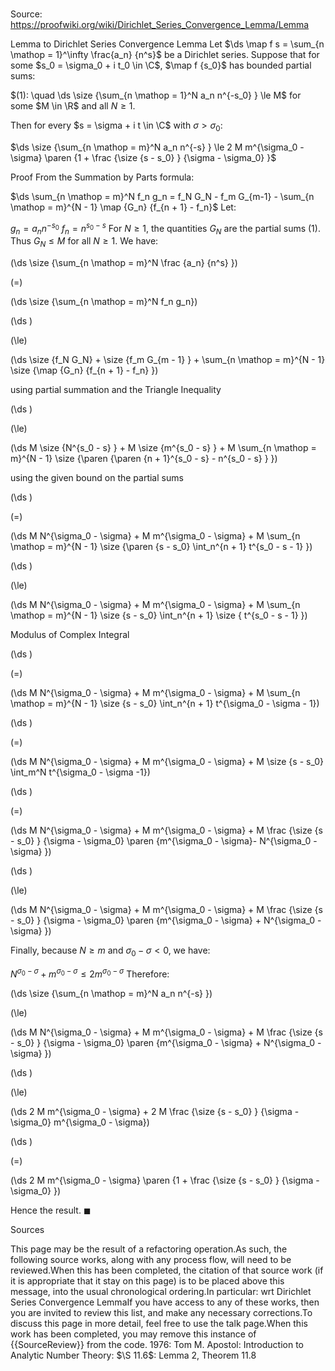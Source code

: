 # 

Source: https://proofwiki.org/wiki/Dirichlet_Series_Convergence_Lemma/Lemma

Lemma to Dirichlet Series Convergence Lemma
Let $\ds \map f s = \sum_{n \mathop = 1}^\infty \frac{a_n} {n^s}$ be a Dirichlet series.
Suppose that for some $s_0 = \sigma_0 + i t_0 \in \C$, $\map f {s_0}$ has bounded partial sums:

$(1): \quad \ds \size {\sum_{n \mathop = 1}^N a_n n^{-s_0} } \le M$
for some $M \in \R$ and all $N \ge 1$.

Then for every $s = \sigma + i t \in \C$ with $\sigma > \sigma_0$:

$\ds \size {\sum_{n \mathop = m}^N a_n n^{-s} } \le 2 M m^{\sigma_0 - \sigma} \paren {1 + \frac {\size {s - s_0} } {\sigma - \sigma_0} }$


Proof
From the Summation by Parts formula:

$\ds \sum_{n \mathop = m}^N f_n g_n = f_N G_N - f_m G_{m-1} - \sum_{n \mathop = m}^{N - 1} \map {G_n} {f_{n + 1} - f_n}$
Let:

$g_n = a_n n^{-s_0}$
$f_n = n^{s_0 - s}$
For $N \ge 1$, the quantities $G_N$ are the partial sums $(1)$.
Thus $G_N \le M$ for all $N \ge 1$.
We have:














\(\ds \size {\sum_{n \mathop = m}^N \frac {a_n} {n^s} }\)

\(=\)







\(\ds \size {\sum_{n \mathop = m}^N f_n g_n}\)




















\(\ds \)

\(\le\)







\(\ds \size {f_N G_N} + \size {f_m G_{m - 1} } + \sum_{n \mathop = m}^{N - 1} \size {\map {G_n} {f_{n + 1} - f_n} }\)





using partial summation and the Triangle Inequality














\(\ds \)

\(\le\)







\(\ds M \size {N^{s_0 - s} } + M \size {m^{s_0 - s} } + M \sum_{n \mathop = m}^{N - 1} \size {\paren {\paren {n + 1}^{s_0 - s} - n^{s_0 - s} } }\)





using the given bound on the partial sums














\(\ds \)

\(=\)







\(\ds M N^{\sigma_0 - \sigma}  + M m^{\sigma_0 - \sigma} + M \sum_{n \mathop = m}^{N - 1} \size {\paren {s - s_0} \int_n^{n + 1} t^{s_0 - s - 1} }\)




















\(\ds \)

\(\le\)







\(\ds M N^{\sigma_0 - \sigma}  + M m^{\sigma_0 - \sigma} + M \sum_{n \mathop = m}^{N - 1} \size {s - s_0} \int_n^{n + 1} \size { t^{s_0 - s - 1} }\)





Modulus of Complex Integral














\(\ds \)

\(=\)







\(\ds M N^{\sigma_0 - \sigma}  + M m^{\sigma_0 - \sigma} + M \sum_{n \mathop = m}^{N - 1} \size {s - s_0} \int_n^{n + 1} t^{\sigma_0 - \sigma - 1}\)




















\(\ds \)

\(=\)







\(\ds M N^{\sigma_0 - \sigma}  + M m^{\sigma_0 - \sigma} + M \size {s - s_0} \int_m^N  t^{\sigma_0 - \sigma -1}\)




















\(\ds \)

\(=\)







\(\ds M N^{\sigma_0 - \sigma}  + M m^{\sigma_0 - \sigma} + M \frac {\size {s - s_0} } {\sigma - \sigma_0} \paren {m^{\sigma_0 - \sigma}- N^{\sigma_0 - \sigma} }\)




















\(\ds \)

\(\le\)







\(\ds M N^{\sigma_0 - \sigma}  + M m^{\sigma_0 - \sigma} + M \frac {\size {s - s_0} } {\sigma - \sigma_0} \paren {m^{\sigma_0 - \sigma} + N^{\sigma_0 - \sigma} }\)









Finally, because $N \ge m$ and $\sigma_0 - \sigma < 0$, we have:

$N^{\sigma_0 - \sigma}  +  m^{\sigma_0 - \sigma} \le 2 m^{\sigma_0 - \sigma}$
Therefore:














\(\ds \size {\sum_{n \mathop = m}^N a_n n^{-s} }\)

\(\le\)







\(\ds M N^{\sigma_0 - \sigma} + M m^{\sigma_0 - \sigma} + M \frac {\size {s - s_0} } {\sigma - \sigma_0} \paren {m^{\sigma_0 - \sigma} + N^{\sigma_0 - \sigma} }\)




















\(\ds \)

\(\le\)







\(\ds 2 M m^{\sigma_0 - \sigma} + 2 M \frac {\size {s - s_0} } {\sigma - \sigma_0} m^{\sigma_0 - \sigma}\)




















\(\ds \)

\(=\)







\(\ds 2 M m^{\sigma_0 - \sigma} \paren {1 + \frac {\size {s - s_0} } {\sigma - \sigma_0} }\)









Hence the result.
$\blacksquare$


Sources

This page may be the result of a refactoring operation.As such, the following source works, along with any process flow, will need to be reviewed.When this has been completed, the citation of that source work (if it is appropriate that it stay on this page) is to be placed above this message, into the usual chronological ordering.In particular: wrt Dirichlet Series Convergence LemmaIf you have access to any of these works, then you are invited to review this list, and make any necessary corrections.To discuss this page in more detail, feel free to use the talk page.When this work has been completed, you may remove this instance of {{SourceReview}} from the code.
1976: Tom M. Apostol: Introduction to Analytic Number Theory: $\S 11.6$: Lemma $2$, Theorem $11.8$





